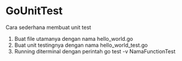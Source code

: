 # GoUnitTest

Cara sederhana membuat unit test

1. Buat file utamanya dengan nama hello_world.go
2. Buat unit testingnya dengan nama hello_world_test.go
3. Running diterminal dengan perintah go test -v NamaFunctionTest
